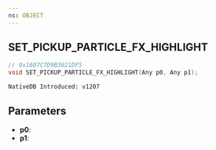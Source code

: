 ```yaml
---
ns: OBJECT
---
```

## SET_PICKUP_PARTICLE_FX_HIGHLIGHT

```c
// 0x1607C7D9B3021DF5
void SET_PICKUP_PARTICLE_FX_HIGHLIGHT(Any p0, Any p1);
```

```
NativeDB Introduced: v1207
```

## Parameters
* **p0**:
* **p1**:
